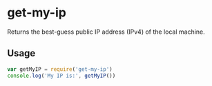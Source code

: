 get-my-ip
=========

Returns the best-guess public IP address (IPv4) of the local machine.

## Usage

```js
var getMyIP = require('get-my-ip')
console.log('My IP is:', getMyIP())
```